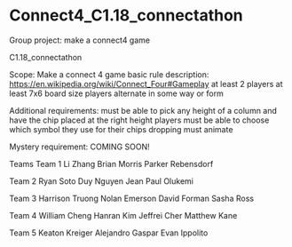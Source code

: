 # Connect4_C1.18_connectathon
Group project: make a connect4 game

C1.18_connectathon

Scope:
Make a connect 4 game
basic rule description: https://en.wikipedia.org/wiki/Connect_Four#Gameplay
at least 2 players
at least 7x6 board size
players alternate in some way or form

Additional requirements:
must be able to pick any height of a column and have the chip placed at the right height
players must be able to choose which symbol they use for their chips
dropping must animate

Mystery requirement:
COMING SOON!

Teams
Team 1
Li Zhang
Brian Morris
Parker Rebensdorf

Team 2
Ryan Soto
Duy Nguyen
Jean Paul Olukemi

Team 3
Harrison Truong
Nolan Emerson
David Forman
Sasha Ross

Team 4
William Cheng
Hanran Kim
Jeffrei Cher
Matthew Kane

Team 5
Keaton Kreiger
Alejandro Gaspar
Evan Ippolito